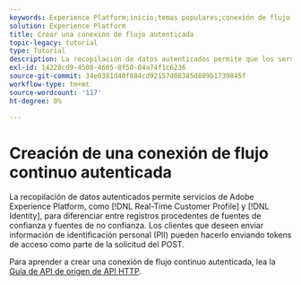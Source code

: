 ```yaml
---
keywords: Experience Platform;inicio;temas populares;conexión de flujo autenticada;conexión de flujo continuo;crear conexión de flujo continuo autenticada;creación de conexión de flujo continuo autenticada;ingesta de flujo;ingesta;
solution: Experience Platform
title: Crear una conexión de flujo autenticada
topic-legacy: tutorial
type: Tutorial
description: La recopilación de datos autenticados permite que los servicios de Adobe Experience Platform, como el Perfil del cliente en tiempo real y la identidad, diferencien entre registros procedentes de fuentes de confianza y fuentes de confianza.
exl-id: 14228cd9-4508-4605-8f50-04a74f1c6236
source-git-commit: 34e0381d40f884cd92157d08385d889b1739845f
workflow-type: tm+mt
source-wordcount: '117'
ht-degree: 0%

---
```


# Creación de una conexión de flujo continuo autenticada

La recopilación de datos autenticados permite servicios de Adobe Experience Platform, como [!DNL Real-Time Customer Profile] y [!DNL Identity], para diferenciar entre registros procedentes de fuentes de confianza y fuentes de no confianza. Los clientes que deseen enviar información de identificación personal (PII) pueden hacerlo enviando tokens de acceso como parte de la solicitud del POST.

Para aprender a crear una conexión de flujo continuo autenticada, lea la [Guía de API de origen de API HTTP](../../sources/tutorials/api/create/streaming/http.md).
